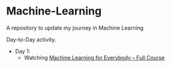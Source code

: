 # Machine-Learning
A repository to update my journey in Machine Learning

Day-to-Day activity.
- Day 1: 
  - Watching [Machine Learning for Everybody – Full Course](https://www.youtube.com/watch?v=i_LwzRVP7bg&list=PLWKjhJtqVAblStefaz_YOVpDWqcRScc2s)

